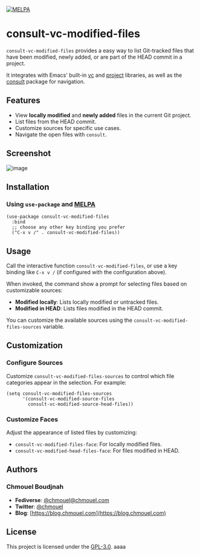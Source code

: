 [![MELPA](https://melpa.org/packages/consult-vc-modified-files-badge.svg)](https://melpa.org/#/consult-vc-modified-files)
# consult-vc-modified-files

`consult-vc-modified-files` provides a easy way to list Git-tracked files that have been modified, newly added, or are part of the HEAD commit in a project.

It integrates with Emacs' built-in [vc](https://www.gnu.org/software/emacs/manual/html_node/emacs/Version-Control.html) and
[project](https://github.com/emacs-mirror/emacs/blob/master/lisp/progmodes/project.el) libraries,
as well as the [consult](https://github.com/minad/consult) package for navigation.

## Features

- View **locally modified** and **newly added** files in the current Git project.
- List files from the HEAD commit.
- Customize sources for specific use cases.
- Navigate the open files with `consult`.

## Screenshot

![image](https://github.com/chmouel/consult-vc-modified-files/assets/98980/00272a25-a0b1-4b90-b4a8-21807ead914e)

## Installation

### Using `use-package` and [MELPA](https://melpa.org/)

```elisp
(use-package consult-vc-modified-files
  :bind
  ;; choose any other key binding you prefer
  ("C-x v /" . consult-vc-modified-files))
```

## Usage

Call the interactive function `consult-vc-modified-files`, or use a key binding
like `C-x v /` (if configured with the configuration above).

When invoked, the command show a prompt for selecting files based on customizable sources:

- **Modified locally**: Lists locally modified or untracked files.
- **Modified in HEAD**: Lists files modified in the HEAD commit.

You can customize the available sources using the
`consult-vc-modified-files-sources` variable.

## Customization

### Configure Sources

Customize `consult-vc-modified-files-sources` to control which file categories appear in the selection. For example:

```elisp
(setq consult-vc-modified-files-sources
      '(consult-vc-modified-source-files
        consult-vc-modified-source-head-files))
```

### Customize Faces

Adjust the appearance of listed files by customizing:

- `consult-vc-modified-files-face`: For locally modified files.
- `consult-vc-modified-head-files-face`: For files modified in HEAD.

## Authors

### Chmouel Boudjnah

- **Fediverse**: [@chmouel@chmouel.com](https://fosstodon.org/@chmouel)
- **Twitter**: [@chmouel](https://twitter.com/chmouel)
- **Blog**: [https://blog.chmouel.com](https://blog.chmouel.com)

## License

This project is licensed under the [GPL-3.0](./LICENSE).
aaaa
